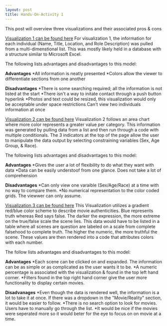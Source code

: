 ```yaml
---
layout: post 
title: Hands-On-Activity 1
---
```

This post will overview three visualizations and their associated pros & cons

[Visualization 1 can be found here](https://codepen.io/oncomouse/full/xxVEWzR)
For visualization 1, the information for each individual (Name, Title, Location, and Role Description) was pulled from a multi-dimenstional list. This was mostly likely held in a database with a structure similar to Microsoft Excel.<br/> 

The following lists advantages and disadvantages to this model:<br/>

**Advantages** 
*All information is neatly presented 
*Colors allow the viewer to differentiate sections from one another<br/> 

**Disadvantages**
*There is some searching required; all the information is not listed at the start 
*There isn't a way to initate contact through a push button hyperlink 
*Photos and text could be resized, this visualization would only be acceptable under space restrictions
Can't view two individuals information at once<br/>

[Visualization 2 can be found here](https://codepen.io/oncomouse/full/xxVEWzR)
Visualization 2 follows an area chart where more color represents a greater value per category. This information was generated by pulling data from a list and then run through a code with multiple conditionals. The 3 indicators at the top of the page allow the user to manipulate the data output by selecting constraining variables (Sex, Age Group, & Race).<br/>

The following lists advantages and disadvantages to this model:<br/> 

**Advantages**
*Gives the user a lot of flexibility to do what they want with data 
*Data can be easily understoof from one glance. Does not take a lot of comprehension<br/> 

**Disadvantages**
*Can only view one varaible (Sex/Age/Race) at a time with no way to compare them.
*No numerical representation to the color coded grids. The viewwer can only assume.<br/>

[Visualization 3 can be found here](https://informationisbeautiful.net/visualizations/based-on-a-true-true-story/)
This Visualization utilizes a gradient red/blue color scheme to describe movie authenticities. Blue represents truth whereas Red says false. The darker the expression, the more extreme on the true/false scale the scene lies. This data would have to be listed in a table where all scenes are question are labeled on a scale from complete falsehood to complete truth. The higher the numeric, the more truthful the scene. These values are then rendered into a code that attributes colors with each number.<br/> 

The follow lists advantages and disadvantages to this model:<br/> 

**Advantages**
*Each scene can be clicked on and expanded. The information can be as simple or as complicated as the user wants it to be. 
*A numeric percentage is associated with the visualization & found in the top left hand corner. 
*Filters found in the top right hand corner give the user more functionality to display certain movies.<br/> 

**Disadvanages**
*Even though the data is rendered well, the information is a lot to take it at once. If there was a dropdown in the "Movie/Reality" section, it would be easier to follow. 
*There is no search option to look for movies. Users have to manually go through the list. 
*It would be nice if the movies were seperated more so it would beter for the eye to focus on on movie at a time.<br/>
